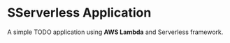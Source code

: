 # SServerless Application

A simple TODO application using **AWS Lambda** and Serverless framework.
